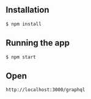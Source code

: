 ## Installation

```bash
$ npm install
```

## Running the app

```bash
$ npm start
```

## Open
```
http://localhost:3000/graphql
```
